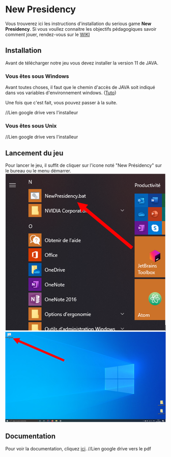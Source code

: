 # New Presidency

Vous trouverez ici les instructions d'installation du serious game **New Presidency**. Si vous voullez connaitre les objectifs pédagogiques savoir comment jouer, rendez-vous sur le [WIKI](https://git.unistra.fr/t3-2019-2020-derousseaux-van-der-spurt-treyer/t432_haj19_t3_a/wikis/Home)

## Installation

Avant de télécharger notre jeu vous devez installer la version 11 de JAVA.

### Vous êtes sous Windows

Avant toutes choses, il faut que le chemin d'accès de JAVA soit indiqué dans vos variables d'environnement windows. ([Tuto](https://www.cyril-rabat.fr/articles/index.php?article=48)) 

Une fois que c'est fait, vous pouvez passer à la suite.

//Lien google drive vers l'installeur

### Vous êtes sous Unix

//Lien google drive vers l'installeur

## Lancement du jeu

Pour lancer le jeu, il suffit de cliquer sur l'icone noté "New Présidency" sur le bureau ou le menu démarrer.
![1](/New%20Presidency/doc/screenshoot/1.png)
![2](/New%20Presidency/doc/screenshoot/2.png)


## Documentation

Pour voir la documentation, cliquez [ici](https://git.unistra.fr/nderousseaux/t432_haj19_t3_a/blob/master/New%20Presidency/doc/html/index.html). //Lien google drive vers le pdf